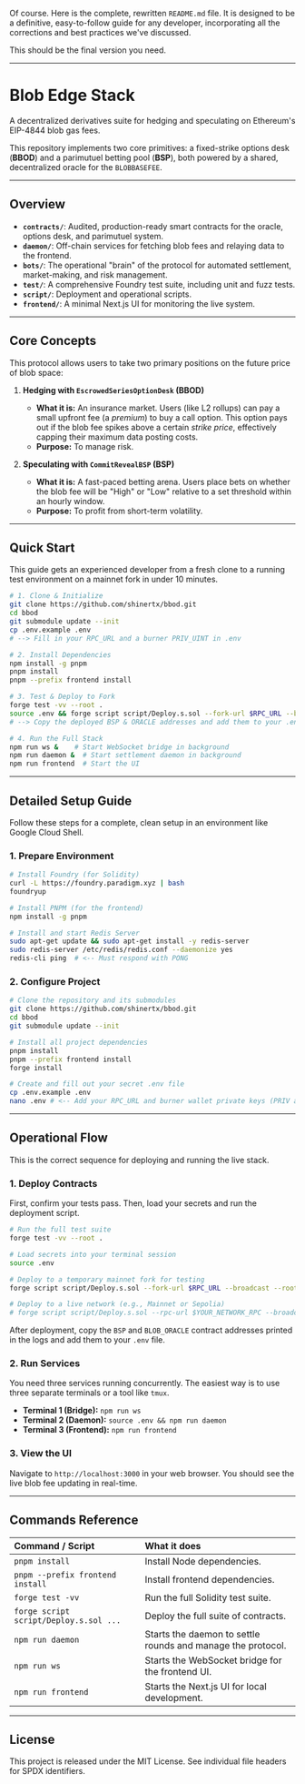 Of course. Here is the complete, rewritten `README.md` file. It is designed to be a definitive, easy-to-follow guide for any developer, incorporating all the corrections and best practices we've discussed.

This should be the final version you need.

-----

# Blob Edge Stack

A decentralized derivatives suite for hedging and speculating on Ethereum's EIP-4844 blob gas fees.

This repository implements two core primitives: a fixed-strike options desk (**BBOD**) and a parimutuel betting pool (**BSP**), both powered by a shared, decentralized oracle for the `BLOBBASEFEE`.

-----

## Overview

  * **`contracts/`**: Audited, production-ready smart contracts for the oracle, options desk, and parimutuel system.
  * **`daemon/`**: Off-chain services for fetching blob fees and relaying data to the frontend.
  * **`bots/`**: The operational "brain" of the protocol for automated settlement, market-making, and risk management.
  * **`test/`**: A comprehensive Foundry test suite, including unit and fuzz tests.
  * **`script/`**: Deployment and operational scripts.
  * **`frontend/`**: A minimal Next.js UI for monitoring the live system.

-----

## Core Concepts

This protocol allows users to take two primary positions on the future price of blob space:

1.  **Hedging with `EscrowedSeriesOptionDesk` (BBOD)**

      * **What it is:** An insurance market. Users (like L2 rollups) can pay a small upfront fee (a *premium*) to buy a call option. This option pays out if the blob fee spikes above a certain *strike price*, effectively capping their maximum data posting costs.
      * **Purpose:** To manage risk.

2.  **Speculating with `CommitRevealBSP` (BSP)**

      * **What it is:** A fast-paced betting arena. Users place bets on whether the blob fee will be "High" or "Low" relative to a set threshold within an hourly window.
      * **Purpose:** To profit from short-term volatility.

-----

## Quick Start

This guide gets an experienced developer from a fresh clone to a running test environment on a mainnet fork in under 10 minutes.

```bash
# 1. Clone & Initialize
git clone https://github.com/shinertx/bbod.git
cd bbod
git submodule update --init
cp .env.example .env
# --> Fill in your RPC_URL and a burner PRIV_UINT in .env

# 2. Install Dependencies
npm install -g pnpm
pnpm install
pnpm --prefix frontend install

# 3. Test & Deploy to Fork
forge test -vv --root .
source .env && forge script script/Deploy.s.sol --fork-url $RPC_URL --broadcast --root .
# --> Copy the deployed BSP & ORACLE addresses and add them to your .env file

# 4. Run the Full Stack
npm run ws &    # Start WebSocket bridge in background
npm run daemon &  # Start settlement daemon in background
npm run frontend  # Start the UI
```

-----

## Detailed Setup Guide

Follow these steps for a complete, clean setup in an environment like Google Cloud Shell.

### 1\. Prepare Environment

```bash
# Install Foundry (for Solidity)
curl -L https://foundry.paradigm.xyz | bash
foundryup

# Install PNPM (for the frontend)
npm install -g pnpm

# Install and start Redis Server
sudo apt-get update && sudo apt-get install -y redis-server
sudo redis-server /etc/redis/redis.conf --daemonize yes
redis-cli ping  # <-- Must respond with PONG
```

### 2\. Configure Project

```bash
# Clone the repository and its submodules
git clone https://github.com/shinertx/bbod.git
cd bbod
git submodule update --init

# Install all project dependencies
pnpm install
pnpm --prefix frontend install
forge install

# Create and fill out your secret .env file
cp .env.example .env
nano .env # <-- Add your RPC_URL and burner wallet private keys (PRIV and PRIV_UINT)
```

-----

## Operational Flow

This is the correct sequence for deploying and running the live stack.

### 1\. Deploy Contracts

First, confirm your tests pass. Then, load your secrets and run the deployment script.

```bash
# Run the full test suite
forge test -vv --root .

# Load secrets into your terminal session
source .env

# Deploy to a temporary mainnet fork for testing
forge script script/Deploy.s.sol --fork-url $RPC_URL --broadcast --root .

# Deploy to a live network (e.g., Mainnet or Sepolia)
# forge script script/Deploy.s.sol --rpc-url $YOUR_NETWORK_RPC --broadcast --private-key $YOUR_DEPLOYER_PRIV --root .
```

After deployment, copy the `BSP` and `BLOB_ORACLE` contract addresses printed in the logs and add them to your `.env` file.

### 2\. Run Services

You need three services running concurrently. The easiest way is to use three separate terminals or a tool like `tmux`.

  * **Terminal 1 (Bridge):** `npm run ws`
  * **Terminal 2 (Daemon):** `source .env && npm run daemon`
  * **Terminal 3 (Frontend):** `npm run frontend`

### 3\. View the UI

Navigate to `http://localhost:3000` in your web browser. You should see the live blob fee updating in real-time.

-----

## Commands Reference

| Command / Script | What it does |
| :--- | :--- |
| `pnpm install` | Install Node dependencies. |
| `pnpm --prefix frontend install` | Install frontend dependencies. |
| `forge test -vv` | Run the full Solidity test suite. |
| `forge script script/Deploy.s.sol ...` | Deploy the full suite of contracts. |
| `npm run daemon` | Starts the daemon to settle rounds and manage the protocol. |
| `npm run ws` | Starts the WebSocket bridge for the frontend UI. |
| `npm run frontend` | Starts the Next.js UI for local development. |

-----

## License

This project is released under the MIT License. See individual file headers for SPDX identifiers.
